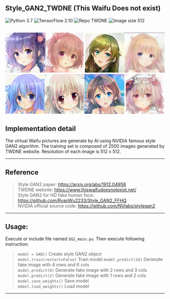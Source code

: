 ## Style_GAN2_TWDNE (This Waifu Does not exist)
![Python 3.7](https://img.shields.io/badge/python-3.7-green.svg?style=plastic)
![TensorFlow 2.10](https://img.shields.io/badge/tensorflow-2.10-green.svg?style=plastic)
![Repo TWDNE](https://img.shields.io/badge/Repository-TWDNE-green.svg?style=plastic)
![Image size 512](https://img.shields.io/badge/Image_size-512x512-green.svg?style=plastic)  
 
![Result_1](./Images/result_6.png)   
----
## Implementation detail  
The virtual Waifu pictures are generate by AI using NVIDIA famous style GAN2 algorithm. The training set is composed of 2500 images generated by TWDNE website.
Resolution of each image is 512 x 512. 

----
## Reference  
> Style GAN2 paper: https://arxiv.org/abs/1912.04958  
> TWDNE website: https://www.thiswaifudoesnotexist.net/  
> Style GAN2 for HD fake human face: https://github.com/RyanWu2233/Style_GAN2_FFHQ  
> NVIDIA official source code: https://github.com/NVlabs/stylegan2  

----
## Usage:  
Execute or include file named `SG2_main.pu`. Then execute following instruction:  
> `model = GAN()` Create style GAN2 object  
> `model.train(restart=False)` Train model
> `model.predict(24)` Generate fake image with 4 rows and 6 cols  
> `model.predict(6)` Generate fake image with 2 rows and 3 cols  
> `model.predict(2)` Generate fake image with 1 rows and 2 cols  
> `model.save_weights()` Save model  
> `mdoel.load_weights()` Load model  

----



